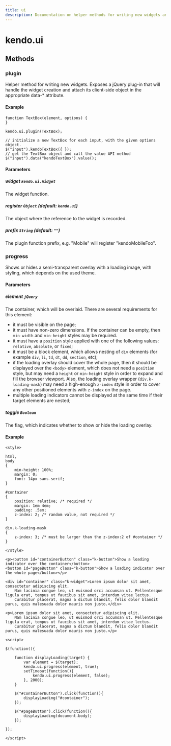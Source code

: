 ```yaml
---
title: ui
description: Documentation on helper methods for writing new widgets and show progress with a loading message.
---
```


# kendo.ui

## Methods

### plugin

Helper method for writing new widgets.
Exposes a jQuery plug-in that will handle the widget creation and attach its client-side object in the appropriate data-* attribute.

#### Example

    function TextBox(element, options) {
    }

    kendo.ui.plugin(TextBox);

    // initialize a new TextBox for each input, with the given options object.
    $("input").kendoTextBox({ });
    // get the TextBox object and call the value API method
    $("input").data("kendoTextBox").value();

#### Parameters

##### widget `kendo.ui.Widget`

The widget function.

##### register `Object` **(default: `kendo.ui`)**

The object where the reference to the widget is recorded.

##### prefix `String` **(default: `""`)**

The plugin function prefix, e.g. "Mobile" will register "kendoMobileFoo".

### progress

Shows or hides a semi-transparent overlay with a loading image, with styling, which depends on the used theme.

#### Parameters

##### element `jQuery`

The container, which will be overlaid. There are several requirements for this element:

* it must be visible on the page;
* it must have non-zero dimensions. If the container can be empty, then `min-width` and `min-height` styles may be required.
* it must have a `position` style applied with one of the following values: `relative`, `absolute`, or `fixed`;
* it must be a block element, which allows nesting of `div` elements (for example `div`, `li`, `td`, `dt`, `dd`, `section`, etc);
* if the loading overlay should cover the whole page, then it should be displayed over the `<body>` element, which does not need a `position` style,
but may need a `height` or `min-height` style in order to expand and fill the browser viewport. Also, the loading overlay wrapper (`div.k-loading-mask`)
may need a high-enough `z-index` style in order to cover any other positioned elements with `z-index` on the page.
* multiple loading indicators cannot be displayed at the same time if their target elements are nested;

##### toggle `Boolean`

The flag, which indicates whether to show or hide the loading overlay.

#### Example

    <style>

    html,
    body
    {
        min-height: 100%;
        margin: 0;
        font: 14px sans-serif;
    }

    #container
    {
        position: relative; /* required */
        margin: 1em 4em;
        padding: .5em;
        z-index: 2; /* random value, not required */
    }
    
    div.k-loading-mask
    {
        z-index: 3; /* must be larger than the z-index:2 of #container */
    }

    </style>

    <p><button id="containerButton" class="k-button">Show a loading indicator over the container</button>
    <button id="pageButton" class="k-button">Show a loading indicator over the whole page</button></p>

    <div id="container" class="k-widget">Lorem ipsum dolor sit amet, consectetur adipiscing elit.
        Nam lacinia congue leo, ut euismod orci accumsan ut. Pellentesque ligula erat, tempus ut faucibus sit amet, interdum vitae lectus.
        Curabitur placerat, magna a dictum blandit, felis dolor blandit purus, quis malesuada dolor mauris non justo.</div>
        
    <p>Lorem ipsum dolor sit amet, consectetur adipiscing elit.
        Nam lacinia congue leo, ut euismod orci accumsan ut. Pellentesque ligula erat, tempus ut faucibus sit amet, interdum vitae lectus.
        Curabitur placerat, magna a dictum blandit, felis dolor blandit purus, quis malesuada dolor mauris non justo.</p>

    <script>

    $(function(){
    
        function displayLoading(target) {
            var element = $(target);
            kendo.ui.progress(element, true);
            setTimeout(function(){
                kendo.ui.progress(element, false);
            }, 2000);        
        }

        $("#containerButton").click(function(){
            displayLoading("#container");
        });

        $("#pageButton").click(function(){
            displayLoading(document.body);
        });

    });

    </script>
